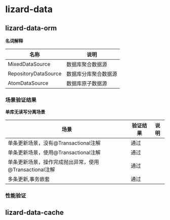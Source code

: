# lizard-data


## lizard-data-orm

**名词解释**

| 名称 | 说明 |
|----|----|
| MixedDataSource | 数据库聚合数据源 |
| RepositoryDataSource | 数据库分库聚合数据源 |
| AtomDataSource | 数据库原子数据源 |

### 场景验证结果

**单库无读写分离场景**

|场景|验证结果|说明|
|----|----|----|
|单条更新场景，没有@Transactional注解|通过| |
|单条更新场景，使用@Transactional注解|通过| |
|单条更新场景，操作完成抛出异常，使用@Transactional注解|通过| |
|多条更新,事务嵌套|通过| |

### 性能验证

## lizard-data-cache